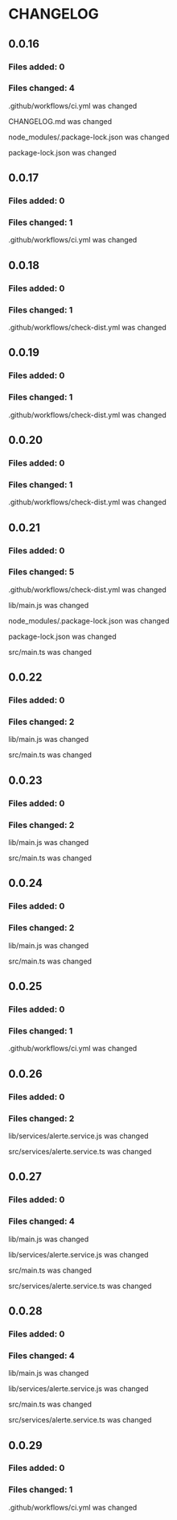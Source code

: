 # CHANGELOG

## 0.0.16
### Files added: 0

### Files changed: 4

.github/workflows/ci.yml was changed

CHANGELOG.md was changed

node_modules/.package-lock.json was changed

package-lock.json was changed


## 0.0.17
### Files added: 0

### Files changed: 1

.github/workflows/ci.yml was changed


## 0.0.18
### Files added: 0

### Files changed: 1

.github/workflows/check-dist.yml was changed


## 0.0.19
### Files added: 0

### Files changed: 1

.github/workflows/check-dist.yml was changed


## 0.0.20
### Files added: 0

### Files changed: 1

.github/workflows/check-dist.yml was changed


## 0.0.21
### Files added: 0

### Files changed: 5

.github/workflows/check-dist.yml was changed

lib/main.js was changed

node_modules/.package-lock.json was changed

package-lock.json was changed

src/main.ts was changed


## 0.0.22
### Files added: 0

### Files changed: 2

lib/main.js was changed

src/main.ts was changed


## 0.0.23
### Files added: 0

### Files changed: 2

lib/main.js was changed

src/main.ts was changed


## 0.0.24
### Files added: 0

### Files changed: 2

lib/main.js was changed

src/main.ts was changed


## 0.0.25
### Files added: 0

### Files changed: 1

.github/workflows/ci.yml was changed


## 0.0.26
### Files added: 0

### Files changed: 2

lib/services/alerte.service.js was changed

src/services/alerte.service.ts was changed


## 0.0.27
### Files added: 0

### Files changed: 4

lib/main.js was changed

lib/services/alerte.service.js was changed

src/main.ts was changed

src/services/alerte.service.ts was changed


## 0.0.28
### Files added: 0

### Files changed: 4

lib/main.js was changed

lib/services/alerte.service.js was changed

src/main.ts was changed

src/services/alerte.service.ts was changed


## 0.0.29
### Files added: 0

### Files changed: 1

.github/workflows/ci.yml was changed



